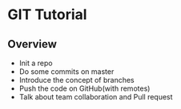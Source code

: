 # GIT Tutorial

## Overview

* Init a repo
* Do some commits on master
* Introduce the concept of branches
* Push the code on GitHub(with remotes)
* Talk about team collaboration and Pull request